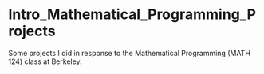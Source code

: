 # Intro_Mathematical_Programming_Projects

Some projects I did in response to the Mathematical Programming (MATH 124) class at Berkeley.
